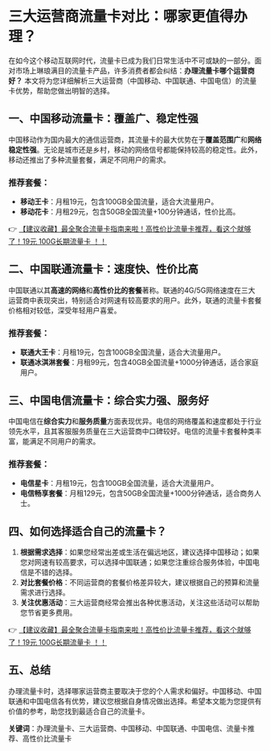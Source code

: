 # 三大运营商流量卡对比：哪家更值得办理？

在如今这个移动互联网时代，流量卡已成为我们日常生活中不可或缺的一部分。面对市场上琳琅满目的流量卡产品，许多消费者都会纠结：**办理流量卡哪个运营商好？** 本文将为您详细解析三大运营商（中国移动、中国联通、中国电信）的流量卡优势，帮助您做出明智的选择。

## 一、中国移动流量卡：覆盖广、稳定性强

中国移动作为国内最大的通信运营商，其流量卡的最大优势在于**覆盖范围广**和**网络稳定性强**。无论是城市还是乡村，移动的网络信号都能保持较高的稳定性。此外，移动还推出了多种流量套餐，满足不同用户的需求。

### 推荐套餐：
- **移动王卡**：月租19元，包含100GB全国流量，适合大流量用户。
- **移动花卡**：月租29元，包含50GB全国流量+100分钟通话，性价比高。

👉 [【建议收藏】最全聚合流量卡指南来啦！高性价比流量卡推荐，看这个就够了！19元 100G长期流量卡 ！！](https://bit.ly/Liuliangka)

## 二、中国联通流量卡：速度快、性价比高

中国联通以其**高速的网络**和**高性价比的套餐**著称。联通的4G/5G网络速度在三大运营商中表现突出，特别适合对网速有较高要求的用户。此外，联通的流量卡套餐价格相对较低，深受年轻用户喜爱。

### 推荐套餐：
- **联通大王卡**：月租19元，包含100GB全国流量，适合大流量用户。
- **联通冰淇淋套餐**：月租99元，包含40GB全国流量+1000分钟通话，适合家庭用户。

## 三、中国电信流量卡：综合实力强、服务好

中国电信在**综合实力**和**服务质量**方面表现优异。电信的网络覆盖和速度都处于行业领先水平，且其客服服务质量在三大运营商中口碑较好。电信的流量卡套餐种类丰富，能满足不同用户的需求。

### 推荐套餐：
- **电信星卡**：月租19元，包含100GB全国流量，适合大流量用户。
- **电信畅享套餐**：月租129元，包含50GB全国流量+1000分钟通话，适合商务人士。

## 四、如何选择适合自己的流量卡？

1. **根据需求选择**：如果您经常出差或生活在偏远地区，建议选择中国移动；如果您对网速有较高要求，可以选择中国联通；如果您注重综合服务体验，中国电信是不错的选择。
2. **对比套餐价格**：不同运营商的套餐价格差异较大，建议根据自己的预算和流量需求进行选择。
3. **关注优惠活动**：三大运营商经常会推出各种优惠活动，关注这些活动可以帮助您节省更多费用。

👉 [【建议收藏】最全聚合流量卡指南来啦！高性价比流量卡推荐，看这个就够了！19元 100G长期流量卡 ！！](https://bit.ly/Liuliangka)

## 五、总结

办理流量卡时，选择哪家运营商主要取决于您的个人需求和偏好。中国移动、中国联通和中国电信各有优势，建议您根据自身情况做出选择。希望本文能为您提供有价值的参考，助您找到最适合自己的流量卡。

**关键词**：办理流量卡、三大运营商、中国移动、中国联通、中国电信、流量卡推荐、高性价比流量卡